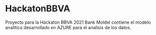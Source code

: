 # HackatonBBVA
Proyecto para la Hackaton BBVA 2021
Bank Moldel contiene el modelo analitico desarrollado en AZURE para el analisis de los datos.
